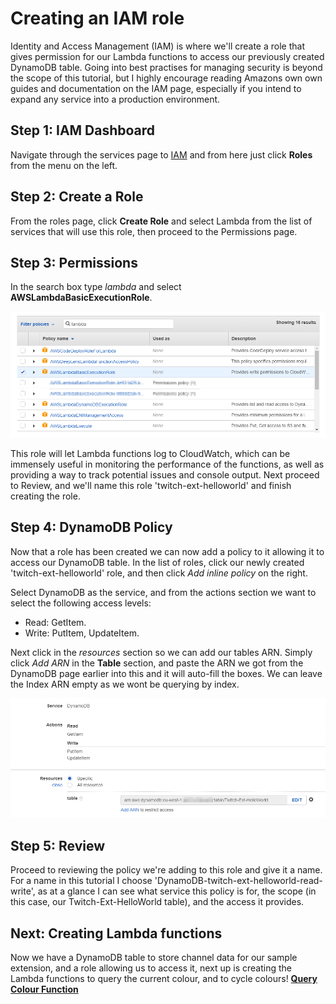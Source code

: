 # Creating an IAM role
Identity and Access Management (IAM) is where we'll create a role that gives permission for our Lambda functions to access our previously created DynamoDB table. Going into best practises for managing security is beyond the scope of this tutorial, but I highly encourage reading Amazons own own guides and documentation on the IAM page, especially if you intend to expand any service into a production environment.


## Step 1: IAM Dashboard
Navigate through the services page to [IAM](https://console.aws.amazon.com/iam/home) and from here just click **Roles** from the menu on the left.


## Step 2: Create a Role
From the roles page, click **Create Role** and select Lambda from the list of services that will use this role, then proceed to the Permissions page.


## Step 3: Permissions
In the search box type *lambda* and select **AWSLambdaBasicExecutionRole**.

![Permissions](/docs/images/IAM-1.png)

This role will let Lambda functions log to CloudWatch, which can be immensely useful in monitoring the performance of the functions, as well as providing a way to track potential issues and console output. Next proceed to Review, and we'll name this role 'twitch-ext-helloworld' and finish creating the role.


## Step 4: DynamoDB Policy
Now that a role has been created we can now add a policy to it allowing it to access our DynamoDB table. In the list of roles, click our newly created 'twitch-ext-helloworld' role, and then click *Add inline policy* on the right.

Select DynamoDB as the service, and from the actions section we want to select the following access levels:
* Read: GetItem.
* Write: PutItem, UpdateItem.

Next click in the *resources* section so we can add our tables ARN. Simply click *Add ARN* in the **Table** section, and paste the ARN we got from the DynamoDB page earlier into this and it will auto-fill the boxes. We can leave the Index ARN empty as we wont be querying by index.

![ARN](/docs/images/IAM-2.png)


## Step 5: Review
Proceed to reviewing the policy we're adding to this role and give it a name. For a name in this tutorial I choose 'DynamoDB-twitch-ext-helloworld-read-write', as at a glance I can see what service this policy is for, the scope (in this case, our Twitch-Ext-HelloWorld table), and the access it provides.


## Next: Creating Lambda functions
Now we have a DynamoDB table to store channel data for our sample extension, and a role allowing us to access it, next up is creating the Lambda functions to query the current colour, and to cycle colours! [**Query Colour Function**](/docs/HelloWorld/Lambda_Query.md)